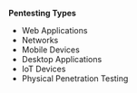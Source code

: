 
__Pentesting Types__
- Web Applications
- Networks
- Mobile Devices
- Desktop Applications
- IoT Devices
- Physical Penetration Testing
